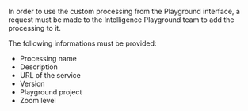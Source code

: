 In order to use the custom processing from the Playground interface, a request must be made to the Intelligence Playground team to add the processing to it.

The following informations must be provided:

* Processing name
* Description
* URL of the service
* Version
* Playground project
* Zoom level

